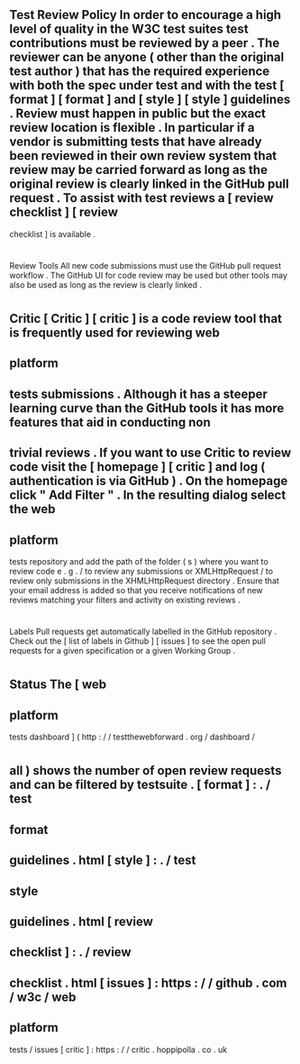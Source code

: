 #
#
Test
Review
Policy
In
order
to
encourage
a
high
level
of
quality
in
the
W3C
test
suites
test
contributions
must
be
reviewed
by
a
peer
.
The
reviewer
can
be
anyone
(
other
than
the
original
test
author
)
that
has
the
required
experience
with
both
the
spec
under
test
and
with
the
test
[
format
]
[
format
]
and
[
style
]
[
style
]
guidelines
.
Review
must
happen
in
public
but
the
exact
review
location
is
flexible
.
In
particular
if
a
vendor
is
submitting
tests
that
have
already
been
reviewed
in
their
own
review
system
that
review
may
be
carried
forward
as
long
as
the
original
review
is
clearly
linked
in
the
GitHub
pull
request
.
To
assist
with
test
reviews
a
[
review
checklist
]
[
review
-
checklist
]
is
available
.
#
#
Review
Tools
All
new
code
submissions
must
use
the
GitHub
pull
request
workflow
.
The
GitHub
UI
for
code
review
may
be
used
but
other
tools
may
also
be
used
as
long
as
the
review
is
clearly
linked
.
#
#
#
Critic
[
Critic
]
[
critic
]
is
a
code
review
tool
that
is
frequently
used
for
reviewing
web
-
platform
-
tests
submissions
.
Although
it
has
a
steeper
learning
curve
than
the
GitHub
tools
it
has
more
features
that
aid
in
conducting
non
-
trivial
reviews
.
If
you
want
to
use
Critic
to
review
code
visit
the
[
homepage
]
[
critic
]
and
log
(
authentication
is
via
GitHub
)
.
On
the
homepage
click
"
Add
Filter
"
.
In
the
resulting
dialog
select
the
web
-
platform
-
tests
repository
and
add
the
path
of
the
folder
(
s
)
where
you
want
to
review
code
e
.
g
.
/
to
review
any
submissions
or
XMLHttpRequest
/
to
review
only
submissions
in
the
XHMLHttpRequest
directory
.
Ensure
that
your
email
address
is
added
so
that
you
receive
notifications
of
new
reviews
matching
your
filters
and
activity
on
existing
reviews
.
#
#
Labels
Pull
requests
get
automatically
labelled
in
the
GitHub
repository
.
Check
out
the
[
list
of
labels
in
Github
]
[
issues
]
to
see
the
open
pull
requests
for
a
given
specification
or
a
given
Working
Group
.
#
#
Status
The
[
web
-
platform
-
tests
dashboard
]
(
http
:
/
/
testthewebforward
.
org
/
dashboard
/
#
all
)
shows
the
number
of
open
review
requests
and
can
be
filtered
by
testsuite
.
[
format
]
:
.
/
test
-
format
-
guidelines
.
html
[
style
]
:
.
/
test
-
style
-
guidelines
.
html
[
review
-
checklist
]
:
.
/
review
-
checklist
.
html
[
issues
]
:
https
:
/
/
github
.
com
/
w3c
/
web
-
platform
-
tests
/
issues
[
critic
]
:
https
:
/
/
critic
.
hoppipolla
.
co
.
uk
